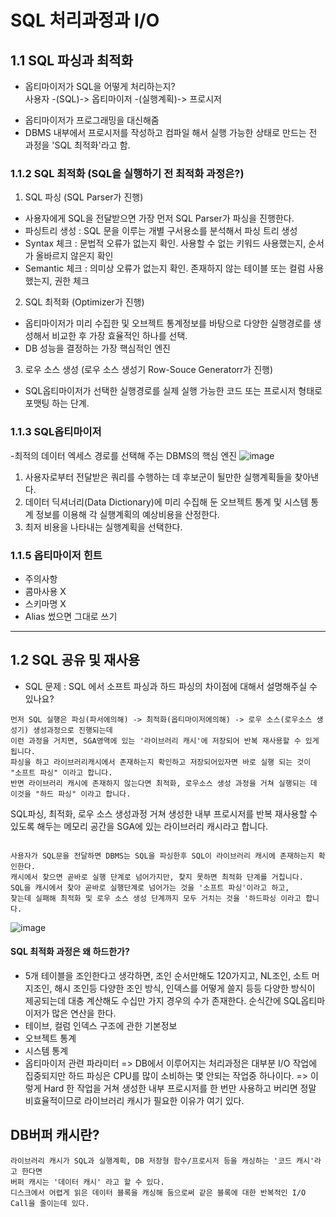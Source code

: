 # SQL 처리과정과 I/O
## 1.1 SQL 파싱과 최적화

* 옵티마이저가 SQL을 어떻게 처리하는지? <br>
사용자 -(SQL)-> 옵티마이저 -(실행계획)-> 프로시저 <br>
- 옵티마이저가 프로그래밍을 대신해줌
- DBMS 내부에서 프로시저를 작성하고 컴파일 해서 실행 가능한 상태로 만드는 전 과정을 'SQL 최적화'라고 함. 

### 1.1.2 SQL 최적화 (SQL을 실행하기 전 최적화 과정은?)
1) SQL 파싱 (SQL Parser가 진행)
- 사용자에게 SQL을 전달받으면 가장 먼저 SQL Parser가 파싱을 진행한다. 
- 파싱트리 생성 : SQL 문을 이루는 개별 구서용소를 분석해서 파싱 트리 생성
- Syntax 체크 : 문법적 오류가 없는지 확인. 사용할 수 없는 키워드 사용했는지, 순서가 올바르지 않은지 확인
- Semantic 체크 : 의미상 오류가 없는지 확인. 존재하지 않는 테이블 또는 컬럼 사용했는지, 권한 체크

2) SQL 최적화 (Optimizer가 진행)
- 옵티마이저가 미리 수집한 및 오브젝트 통계정보를 바탕으로 다양한 실행경로를 생성해서 비교한 후 가장 효율적인 하나를 선택.
- DB 성능을 결정하는 가장 핵심적인 엔진

3) 로우 소스 생성 (로우 소스 생성기 Row-Souce Generatorr가 진행)
- SQL옵티마이저가 선택한 실행경로를 실제 실행 가능한 코드 또는 프로시저 형태로 포맷팅 하는 단계. 

### 1.1.3 SQL옵티마이저 
-최적의 데이터 엑세스 경로를 선택해 주는 DBMS의 핵심 엔진 
![image](https://user-images.githubusercontent.com/55049159/232272299-6a4fb047-bf67-4938-9ddc-40a6d3418734.png)
1) 사용자로부터 전달받은 쿼리를 수행하는 데 후보군이 될만한 실행계획들을 찾아낸다.
2) 데이터 딕셔너리(Data Dictionary)에 미리 수집해 둔 오브젝트 통계 및 시스템 통계 정보를 이용해 각 실행계획의 예상비용을 산정한다.
3) 최저 비용을 나타내는 실행계획을 선택한다. 

### 1.1.5 옵티마이저 힌트 
* 주의사항
* 콤마사용 X
* 스키마명 X
* Alias 썼으면 그대로 쓰기 
<hr>

## 1.2 SQL 공유 및 재사용
* SQL 문제  : SQL 에서 소프트 파싱과 하드 파싱의 차이점에 대해서 설명해주실 수 있나요?

```
먼저 SQL 실행은 파싱(파서에의해) -> 최적화(옵티마이저에의해) -> 로우 소스(로우소스 생성기) 생성과정으로 진행되는데
이런 과정을 거치면, SGA영역에 있는 '라이브러리 캐시'에 저장되어 반복 재사용할 수 있게 됩니다. 
파싱을 하고 라이브러리캐시에서 존재하는지 확인하고 저장되어있자면 바로 실행 되는 것이 "소프트 파싱" 이라고 합니다.
반면 라이브러리 캐시에 존재하지 않는다면 최적화, 로우소스 생성 과정을 거쳐 실행되는 데 이것을 "하드 파싱" 이라고 합니다. 
```

SQL파싱, 최적화, 로우 소스 생성과정 거쳐 생성한 내부 프로시저를 반복 재사용할 수 있도록 해두는 메모리 공간을 SGA에 있는 라이브러리 캐시라고 합니다. <br>

```

사용자가 SQL문을 전달하면 DBMS는 SQL을 파싱한후 SQL이 라이브러리 캐시에 존재하는지 확인한다.
캐시에서 찾으면 곧바로 실행 단계로 넘어가지만, 찾지 못하면 최적화 단계를 거칩니다. 
SQL을 캐시에서 찾아 곧바로 실행단계로 넘어가는 것을 '소프트 파싱'이라고 하고, 
찾는데 실패해 최적화 및 로우 소스 생성 단계까지 모두 거치는 것을 '하드파싱 이라고 합니다. 

```
![image](https://user-images.githubusercontent.com/55049159/232272982-d866f0af-f0d6-470a-b881-6bc2ad1ad9bd.png)

#### SQL 최적화 과정은 왜 하드한가?
- 5개 테이블을 조인한다고 생각하면, 조인 순서만해도 120가지고, NL조인, 소트 머지조인, 해시 조인등 다양한 조인 방식, 인덱스를 어떻게 쓸지 등등 다양한 방식이 제공되는데 대충 계산해도 수십만 가지 경우의 수가 존재한다. 순식간에 SQL옵티마이저가 많은 연산을 한다. 
- 테이브, 컬럼 인덱스 구조에 관한 기본정보
- 오브젝트 통계
- 시스템 통계
- 옵티마이저 관련 파라미터
=> DB에서 이루어지는 처리과정은 대부분 I/O 작업에 집중되지만 하드 파싱은 CPU를 많이 소비하는 몇 안되는 작업중 하나이다. 
=> 이렇게 Hard 한 작업을 거쳐 생성한 내부 프로시저를 한 번만 사용하고 버리면 정말 비효율적이므로 라이브러리 캐시가 필요한 이유가 여기 있다. 

## DB버퍼 캐시란?

```
라이브러리 캐시가 SQL과 실행계획, DB 저장형 함수/프로시저 등을 캐싱하는 '코드 캐시'라고 한다면 
버퍼 캐시는 '데이터 캐시' 라고 할 수 있다. 
디스크에서 어렵게 읽은 데이터 블록을 캐싱해 둠으로써 같은 블록에 대한 반복적인 I/O Call을 줄이는데 있다. 
```
